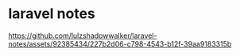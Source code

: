 # laravel notes

https://github.com/lulzshadowwalker/laravel-notes/assets/92385434/227b2d06-c798-4543-b12f-39aa9183315b
